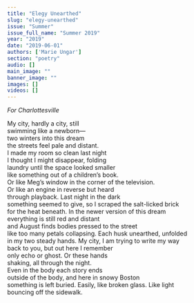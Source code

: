 ```yaml
---
title: "Elegy Unearthed"
slug: "elegy-unearthed"
issue: "Summer"
issue_full_name: "Summer 2019"
year: "2019"
date: "2019-06-01"
authors: ['Marie Ungar']
section: "poetry"
audio: []
main_image: ""
banner_image: ""
images: []
videos: []
---
```

 
 *For Charlottesville*

 My city, hardly a city, still  
 swimming like a newborn—  
 two winters into this dream  
 the streets feel pale and distant.  
 I made my room so clean last night  
 I thought I might disappear, folding  
 laundry until the space looked smaller  
 like something out of a children’s book.  
 Or like Meg’s window in the corner of the television.  
 Or like an engine in reverse but heard  
 through playback. Last night in the dark  
 something seemed to give, so I scraped the salt-licked brick  
 for the heat beneath. In the newer version of this dream  
 everything is still red and distant  
 and August finds bodies pressed to the street  
 like too many petals collapsing. Each husk unearthed, unfolded  
 in my two steady hands. My city, I am trying to write my way  
 back to you, but out here I remember  
 only echo or ghost. Or these hands  
 shaking, all through the night.  
 Even in the body each story ends  
 outside of the body, and here in snowy Boston  
 something is left buried. Easily, like broken glass. Like light  
 bouncing off the sidewalk.  

